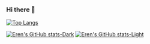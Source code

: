 ### Hi there 👋
[![Top Langs](https://github-readme-stats.vercel.app/api/top-langs/?username=erenkorkmazemre)](https://github.com/anuraghazra/github-readme-stats&theme=radical)

[![Eren's GitHub stats-Dark](https://github-readme-stats.vercel.app/api?username=erenkorkmazemre&show_icons=true&hide_rank=true&theme=radical#gh-dark-mode-only)](https://github.com/anuraghazra/github-readme-stats#gh-dark-mode-only)
[![Eren's GitHub stats-Light](https://github-readme-stats.vercel.app/api?username=erenkorkmazemre&show_icons=true&hide_rank=true&theme=radical#gh-light-mode-only)](https://github.com/anuraghazra/github-readme-stats#gh-light-mode-only)

<!--
**erenkorkmazemre/erenkorkmazemre** is a ✨ _special_ ✨ repository because its `README.md` (this file) appears on your GitHub profile.

Here are some ideas to get you started:

- 🔭 I’m currently working on ...
- 🌱 I’m currently learning ...
- 👯 I’m looking to collaborate on ...
- 🤔 I’m looking for help with ...
- 💬 Ask me about ...
- 📫 How to reach me: ...
- 😄 Pronouns: ...
- ⚡ Fun fact: ...
-->
